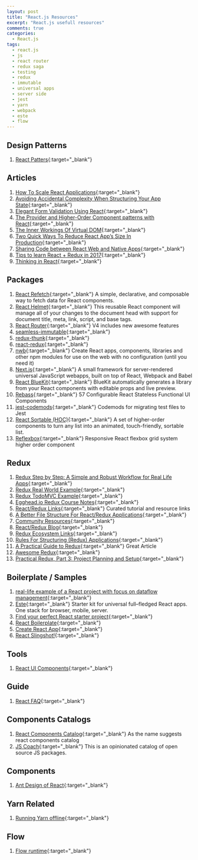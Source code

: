 ```yaml
---
layout: post
title: "React.js Resources"
excerpt: "React.js usefull resources"
comments: true
categories:
  - React.js
tags: 
  - react.js
  - js
  - react router
  - redux saga
  - testing
  - redux
  - immutable
  - universal apps
  - server side
  - jest
  - yarn
  - webpack
  - este
  - flow
---
```


## Design Patterns
1. [React Patters](http://reactpatterns.com/){:target="_blank"}

## Articles
1. [How To Scale React Applications](https://www.smashingmagazine.com/2016/09/how-to-scale-react-applications/){:target="_blank"}
2. [Avoiding Accidental Complexity When Structuring Your App State](https://hackernoon.com/avoiding-accidental-complexity-when-structuring-your-app-state-6e6d22ad5e2a#.hplkljsan){:target="_blank"}
3. [Elegant Form Validation Using React](https://spin.atomicobject.com/2016/10/05/form-validation-react/){:target="_blank"}
4. [The Provider and Higher-Order Component patterns with React](https://medium.com/@bloodyowl/the-provider-and-higher-order-component-patterns-with-react-d16ab2d1636#.9ig9q4jfs){:target="_blank"}
5. [The Inner Workings Of Virtual DOM](https://medium.com/@rajaraodv/the-inner-workings-of-virtual-dom-666ee7ad47cf#.hk6gw2y9j){:target="_blank"}
6. [Two Quick Ways To Reduce React App’s Size In Production](https://medium.com/@rajaraodv/two-quick-ways-to-reduce-react-apps-size-in-production-82226605771a#.4wzf76yve){:target="_blank"}
7. [Sharing Code between React Web and Native Apps](http://jkaufman.io/react-web-native-codesharing/){:target="_blank"}
8. [Tips to learn React + Redux in 2017](https://www.robinwieruch.de/tips-to-learn-react-redux/){:target="_blank"}
9. [Thinking in React](https://github.com/asbjornenge/thinking-in-react){:target="_blank"}

## Packages
1. [React Refetch](https://github.com/heroku/react-refetch){:target="_blank"} A simple, declarative, and composable way to fetch data for React components.
2. [React Helmet](https://github.com/nfl/react-helmet){:target="_blank"} This reusable React component will manage all of your changes to the document head with support for document title, meta, link, script, and base tags.
3. [React Router](https://github.com/ReactTraining/react-router/tree/v4){:target="_blank"} V4 includes new awesome features
4. [seamless-immutable](https://github.com/rtfeldman/seamless-immutable){:target="_blank"}
5. [redux-thunk](https://www.npmjs.com/package/redux-thunk){:target="_blank"}
6. [react-redux](https://www.npmjs.com/package/react-redux){:target="_blank"}
7. [nwb](https://github.com/insin/nwb){:target="_blank"} Create React apps, components, libraries and other npm modules for use on the web with no configuration (until you need it)
8. [Next.js](https://zeit.co/blog/next){:target="_blank"} A small framework for server-rendered universal JavaScript webapps, built on top of React, Webpack and Babel
9. [React BlueKit](https://github.com/blueberryapps/react-bluekit){:target="_blank"} BlueKit automatically generates a library from your React components with editable props and live preview.
10. [Rebass](http://jxnblk.com/rebass/){:target="_blank"} 57 Configurable React Stateless Functional UI Components
11. [jest-codemods](https://www.npmjs.com/package/jest-codemods){:target="_blank"} Codemods for migrating test files to Jest
12. [React Sortable (HOC)](https://github.com/clauderic/react-sortable-hoc){:target="_blank"} A set of higher-order components to turn any list into an animated, touch-friendly, sortable list.
13. [Reflexbox](https://github.com/jxnblk/reflexbox){:target="_blank"} Responsive React flexbox grid system higher order component

## Redux
1. [Redux Step by Step: A Simple and Robust Workflow for Real Life Apps](https://hackernoon.com/redux-step-by-step-a-simple-and-robust-workflow-for-real-life-apps-1fdf7df46092#.6dvpkfb9l){:target="_blank"}
2. [Redux Real World Example](https://github.com/reactjs/redux/tree/master/examples/real-world){:target="_blank"}
3. [Redux TodoMVC Example](https://github.com/reactjs/redux/tree/master/examples/todomvc){:target="_blank"}
4. [Egghead.io Redux Course Notes](https://github.com/tayiorbeii/egghead.io_redux_course_notes){:target="_blank"}
5. [React/Redux Links](https://github.com/markerikson/react-redux-links){:target="_blank"} Curated tutorial and resource links
6. [A Better File Structure For React/Redux Applications](http://marmelab.com/blog/2015/12/17/react-directory-structure.html){:target="_blank"}
7. [Community Resources](https://github.com/markerikson/react-redux-links/blob/master/community-resources.md){:target="_blank"}
8. [React/Redux Blog](http://blog.isquaredsoftware.com/){:target="_blank"}
9. [Redux Ecosystem Links](https://github.com/markerikson/redux-ecosystem-links){:target="_blank"}
10. [Rules For Structuring (Redux) Applications](http://jaysoo.ca/2016/02/28/organizing-redux-application/?utm_source=reactdigest&utm_medium=email&utm_campaign=featured){:target="_blank"}
11. [A Practical Guide to Redux](http://lorenstewart.me/2016/11/27/a-practical-guide-to-redux/?utm_source=reactdigest&utm_medium=email&utm_campaign=featured){:target="_blank"} Great Article
12. [Awesome Redux](https://github.com/xgrommx/awesome-redux){:target="_blank"}
13. [Practical Redux, Part 3: Project Planning and Setup](http://blog.isquaredsoftware.com/2016/11/practical-redux-part-3-project-planning-and-setup/){:target="_blank"}

## Boilerplate / Samples
1. [real-life example of a React project with focus on dataflow management](https://github.com/wix/react-dataflow-example){:target="_blank"}
2. [Este](https://github.com/este/este){:target="_blank"} Starter kit for universal full–fledged React apps. One stack for browser, mobile, server.
3. [Find your perfect React starter project](http://andrewhfarmer.com/starter-project/){:target="_blank"}
4. [React Boilerplate](https://github.com/mxstbr/react-boilerplate){:target="_blank"}
5. [Create React App](https://github.com/facebookincubator/create-react-app){:target="_blank"}
6. [React Slingshot!](https://github.com/coryhouse/react-slingshot){:target="_blank"}

## Tools
1. [React UI Components](https://github.com/facebook/react/wiki/Complementary-Tools#ui-components){:target="_blank"}

## Guide
1. [React FAQ](https://github.com/timarney/react-faq){:target="_blank"}

## Components Catalogs
1. [React Components Catalog](https://github.com/brillout/awesome-react-components){:target="_blank"} As the name suggests react components catalog
2. [JS Coach](https://js.coach/?sort=popular){:target="_blank"} This is an opinionated catalog of open source JS packages.

## Components
1. [Ant Design of React](https://ant.design/docs/react/introduce){:target="_blank"}

## Yarn Related
1. [Running Yarn offline](https://yarnpkg.com/blog/2016/11/24/offline-mirror){:target="_blank"}

## Flow
1. [Flow runtime](https://codemix.github.io/flow-runtime/#/){:target="_blank"}


